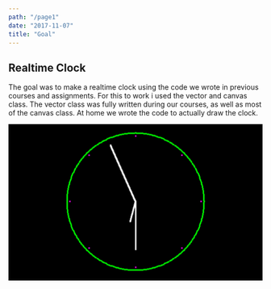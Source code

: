 ```yaml
---
path: "/page1"
date: "2017-11-07"
title: "Goal"
---
```


## Realtime Clock

The goal was to make a realtime clock using the code we wrote in previous courses and assignments. For this to work i used the vector and canvas class. The vector class was fully written during our courses, as well as most of the canvas class. At home we wrote the code to actually draw the clock. 

![alt text](https://github.com/gdmgent-1819-csse2/04-ssg-gdm-1718-jantemme/blob/master/src/images/clock.png "Clock")